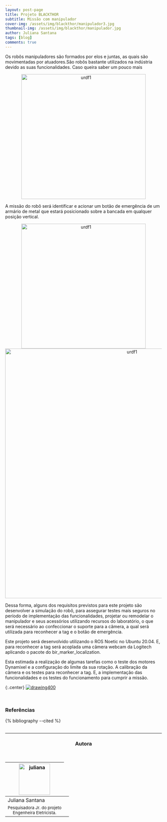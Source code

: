 ```yaml
---
layout: post-page
title: Projeto BLACKTHOR
subtitle: Missão com manipulador
cover-img: /assets/img/blackthor/manipulador3.jpg
thumbnail-img: /assets/img/blackthor/manipulador.jpg
author: Juliana Santana
tags: [blog]
comments: true
---
```



Os robôs manipuladores são formados por elos e juntas, as quais são movimentadas por atuadores.São robôs bastante utilizados na indústria devido as suas funcionalidades. Caso queira saber um pouco mais

<center>
<img src="{{ 'assets/img/blackthor/manipulador.jpg' | relative_url }}" width="400" text-align=center alt="urdf1" />
</center>


A missão do robô será identificar e acionar um botão de emergência de um armário de metal que estará posicionado sobre a bancada em qualquer posição vertical.

<center>
<img src="{{ 'assets/img/blackthor/missao.jpg' | relative_url }}" width="400" text-align=center alt="urdf1" />
</center>

<center>
<img src="{{ 'assets/img/blackthor/pbs.png' | relative_url }}" width="800" text-align=center alt="urdf1" />
</center>

Dessa forma, alguns dos requisitos previstos para este projeto são desenvolver a simulação do robô, para assegurar testes mais seguros no período de implementação das funcionalidades, projetar ou remodelar o manipulador e seus acessórios utilizando recursos do laboratório, o que será necessário ao confeccionar o suporte para a câmera, a qual será utilizada para reconhecer a tag e o botão de emergência.

Este projeto será desenvolvido utilizando o ROS Noetic no Ubuntu 20.04. E, para reconhecer a tag será acoplada uma câmera webcam da Logitech aplicando o pacote do bir_marker_localization. 

Esta estimada a realização de algumas tarefas como o teste dos motores Dynamixel e a configuração do limite da sua rotação. A calibração da câmera e os testes para reconhecer a tag. E, a implementação das funcionalidades e os testes do funcionamento para cumprir a missão.


{:.center}
[![drawing400](../assets/img/2021-11-19-cmu-rover/The_Stanford_Cart_and_The_CMU_Rover-Juliana-artigo2-20211027.jpg)](../assets/img/2021-11-19-cmu-rover/The_Stanford_Cart_and_The_CMU_Rover-Juliana-artigo2-20211027.jpg)




<br>

### Referências

<div style="text-align: left">
  {% bibliography --cited %}
</div>

<br>

<!-- #### Footnotes

* footnotes will be placed here. This line is necessary
{:footnotes}

<br> -->

<hr>
<!-- autor -->
<center><h3 class="post-title">Autora</h3><br/></center>
<div class="row">
<div class="col-xl-auto offset-xl-0 col-lg-4 offset-lg-0 center">
  <table class="table-borderless highlight">
    <thead>
      <tr>
        <th><img src="{{ 'assets/img/people/juliana-1.png' | relative_url }}" width="100" alt="juliana" class="img-fluid rounded-circle" /></th>
      </tr>
    </thead>
    <tbody>
      <tr class="font-weight-bolder" style="text-align: center margin-top: 0">
        <td>Juliana Santana</td>
      </tr>
      <tr style="text-align: center" >
        <td style="vertical-align: top"><small>Pesquisadora Jr. do projeto <br>Engenheira Eletricista.</small></td>
        <td></td>
      </tr>
    </tbody>
  </table>
</div>
</div>
